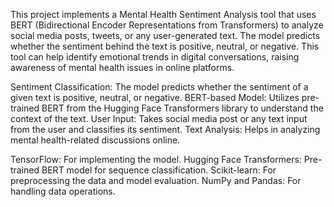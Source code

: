 This project implements a Mental Health Sentiment Analysis tool that uses BERT (Bidirectional Encoder Representations from Transformers) to analyze social media posts, 
tweets, or any user-generated text. The model predicts whether the sentiment behind the text is positive, neutral, or negative. This tool can help identify emotional trends
in digital conversations, raising awareness of mental health issues in online platforms.

Sentiment Classification: The model predicts whether the sentiment of a given text is positive, neutral, or negative.
BERT-based Model: Utilizes pre-trained BERT from the Hugging Face Transformers library to understand the context of the text.
User Input: Takes social media post or any text input from the user and classifies its sentiment.
Text Analysis: Helps in analyzing mental health-related discussions online.

TensorFlow: For implementing the model.
Hugging Face Transformers: Pre-trained BERT model for sequence classification.
Scikit-learn: For preprocessing the data and model evaluation.
NumPy and Pandas: For handling data operations.
